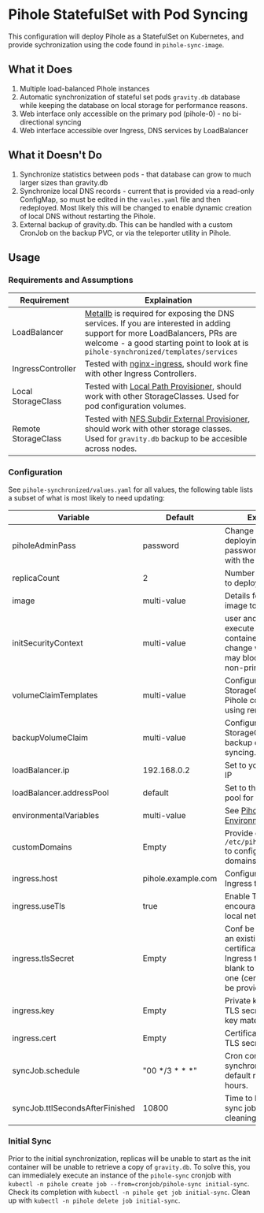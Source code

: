 # Pihole StatefulSet with Pod Syncing

This configuration will deploy Pihole as a StatefulSet on Kubernetes, and provide sychronization using the code found in `pihole-sync-image`.

## What it Does

1. Multiple load-balanced Pihole instances
2. Automatic synchronization of stateful set pods `gravity.db` database while keeping the database on local storage for performance reasons.
3. Web interface only accessible on the primary pod (pihole-0) - no bi-directional syncing
4. Web interface accessible over Ingress, DNS services by LoadBalancer

## What it Doesn't Do

1. Synchronize statistics between pods - that database can grow to much larger sizes than gravity.db
2. Synchronize local DNS records - current that is provided via a read-only ConfigMap, so must be edited in the `vaules.yaml` file and then redeployed. Most likely this will be changed to enable dynamic creation of local DNS without restarting the Pihole.
3. External backup of gravity.db. This can be handled with a custom CronJob on the backup PVC, or via the teleporter utility in Pihole.

## Usage

### Requirements and Assumptions

| Requirement | Explaination |
| -- | -- |
| LoadBalancer | [Metallb](https://metallb.org/) is required for exposing the DNS services. If you are interested in adding support for more LoadBalancers, PRs are welcome - a good starting point to look at is `pihole-synchronized/templates/services` |
| IngressController | Tested with [nginx-ingress](https://docs.nginx.com/nginx-ingress-controller/), should work fine with other Ingress Controllers. |
| Local StorageClass | Tested with [Local Path Provisioner](https://github.com/rancher/local-path-provisioner), should work with other StorageClasses. Used for pod configuration volumes. |
| Remote StorageClass | Tested with [NFS Subdir External Provisioner](https://github.com/kubernetes-sigs/nfs-subdir-external-provisioner), should work with other storage classes. Used for `gravity.db` backup to be accesible across nodes. |

### Configuration

See `pihole-synchronized/values.yaml` for all values, the following table lists a subset of what is most likely to need updating:

| Variable | Default | Explaination |
| -- | -- | -- |
| piholeAdminPass | password | Change this before deploying to be the password you want used with the web interface. |
| replicaCount | 2 | Number of pihole pods to deploy |
| image | multi-value | Details for the pihole image to deploy. |
| initSecurityContext | multi-value | user and group to execute the init and sync containers under, change with caution as it may block startup of non-primary pods |
| volumeClaimTemplates | multi-value | Configure your local StorageClass for local Pihole config here. Avoid using remote storage. |
| backupVolumeClaim | multi-value | Configure your remote StorageClass for the backup directory used in syncing. |
| loadBalancer.ip | 192.168.0.2 | Set to your desired DNS IP |
| loadBalancer.addressPool | default | Set to the appropriate IP pool for Metallb |
| environmentalVariables | multi-value | See [Pihole Environmental Values](https://github.com/pi-hole/docker-pi-hole#environment-variables) |
| customDomains | Empty | Provide contents of `/etc/pihole/custom.list` to configure local domains |
| ingress.host | pihole.example.com | Configure host for Ingress to configure |
| ingress.useTls | true | Enable TLS - strongly encouraged even for local networks |
| ingress.tlsSecret | Empty | Conf be configured with an existing TLS certificate for the Ingress to use, leave blank to create a new one (cert and key must be provided) |
| ingress.key | Empty | Private key to create a TLS secret with. Manage key material with care! |
| ingress.cert | Empty | Certificate to create a TLS secret with. |
| syncJob.schedule |  "00 */3 * * *" | Cron configuration for synchronization job, default runs every three hours. |
| syncJob.ttlSecondsAfterFinished | 10800 | Time to leave individual sync jobs around before cleaning them up. |

### Initial Sync

Prior to the initial synchronization, replicas will be unable to start as the init container will be unable to retrieve a copy of `gravity.db`.
To solve this, you can immedialely execute an instance of the `pihole-sync` cronjob with `kubectl -n pihole create job --from=cronjob/pihole-sync initial-sync`.
Check its completion with `kubectl -n pihole get job initial-sync`.
Clean up with `kubectl -n pihole delete job initial-sync`.

